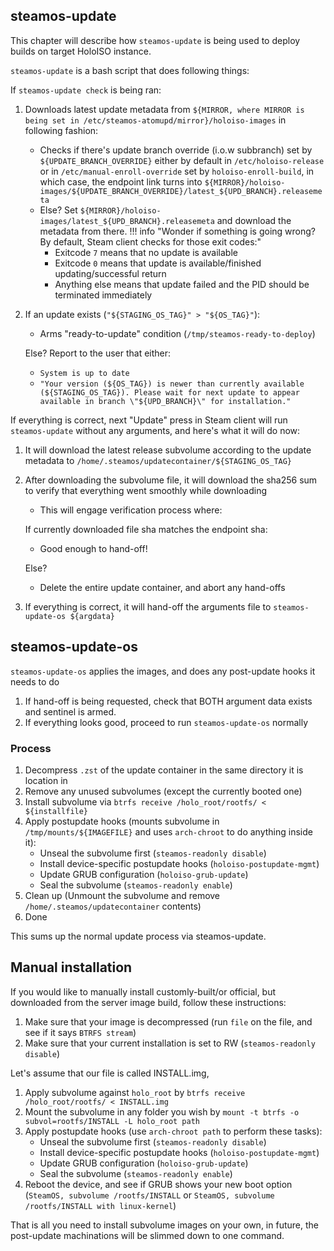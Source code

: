 ## steamos-update
This chapter will describe how `steamos-update` is being used to deploy builds on target HoloISO instance.

`steamos-update` is a bash script that does following things:

If `steamos-update check` is being ran:

1. Downloads latest update metadata from `${MIRROR, where MIRROR is being set in /etc/steamos-atomupd/mirror}/holoiso-images` in following fashion:
    - Checks if there's update branch override (i.o.w subbranch) set by `${UPDATE_BRANCH_OVERRIDE}` either by default in `/etc/holoiso-release` or in `/etc/manual-enroll-override` set by `holoiso-enroll-build`, in which case, the endpoint link turns into `${MIRROR}/holoiso-images/${UPDATE_BRANCH_OVERRIDE}/latest_${UPD_BRANCH}.releasemeta`
    - Else? Set `${MIRROR}/holoiso-images/latest_${UPD_BRANCH}.releasemeta` and download the metadata from there.
    !!! info "Wonder if something is going wrong? By default, Steam client checks for those exit codes:"
        - Exitcode `7` means that no update is available
        - Exitcode `0` means that update is available/finished updating/successful return
        - Anything else means that update failed and the PID should be terminated immediately

2. If an update exists (`"${STAGING_OS_TAG}" > "${OS_TAG}"`):
    - Arms "ready-to-update" condition (`/tmp/steamos-ready-to-deploy`)

    Else? Report to the user that either:
    - `System is up to date`
    - `"Your version (${OS_TAG}) is newer than currently available (${STAGING_OS_TAG}). Please wait for next update to appear available in branch \"${UPD_BRANCH}\" for installation."`

If everything is correct, next "Update" press in Steam client will run `steamos-update` without any arguments, and here's what it will do now:

1. It will download the latest release subvolume according to the update metadata to `/home/.steamos/updatecontainer/${STAGING_OS_TAG}`
2. After downloading the subvolume file, it will download the sha256 sum to verify that everything went smoothly while downloading
    - This will engage verification process where:
    
    If currently downloaded file sha matches the endpoint sha:
    
    - Good enough to hand-off!

    Else?

    - Delete the entire update container, and abort any hand-offs

3. If everything is correct, it will hand-off the arguments file to `steamos-update-os ${argdata}`
## steamos-update-os
`steamos-update-os` applies the images, and does any post-update hooks it needs to do

1. If hand-off is being requested, check that BOTH argument data exists and sentinel is armed.
2. If everything looks good, proceed to run `steamos-update-os` normally

### Process
1. Decompress `.zst` of the update container in the same directory it is location in
2. Remove any unused subvolumes (except the currently booted one)
3. Install subvolume via `btrfs receive /holo_root/rootfs/ < ${installfile}`
4. Apply postupdate hooks (mounts subvolume in `/tmp/mounts/${IMAGEFILE}` and uses `arch-chroot` to do anything inside it):
    - Unseal the subvolume first (`steamos-readonly disable`)
    - Install device-specific postupdate hooks (`holoiso-postupdate-mgmt`)
    - Update GRUB configuration (`holoiso-grub-update`)
    - Seal the subvolume (`steamos-readonly enable`)
5. Clean up (Unmount the subvolume and remove `/home/.steamos/updatecontainer` contents)
6. Done

This sums up the normal update process via steamos-update.

## Manual installation
If you would like to manually install customly-built/or official, but downloaded from the server image build, follow these instructions:

1. Make sure that your image is decompressed (run `file` on the file, and see if it says `BTRFS stream`)
2. Make sure that your current installation is set to RW (`steamos-readonly disable`)

Let's assume that our file is called INSTALL.img,

1. Apply subvolume against `holo_root` by `btrfs receive /holo_root/rootfs/ < INSTALL.img`
2. Mount the subvolume in any folder you wish by `mount -t btrfs -o subvol=rootfs/INSTALL -L holo_root path`
3. Apply postupdate hooks (use `arch-chroot path` to perform these tasks):
    - Unseal the subvolume first (`steamos-readonly disable`)
    - Install device-specific postupdate hooks (`holoiso-postupdate-mgmt`)
    - Update GRUB configuration (`holoiso-grub-update`)
    - Seal the subvolume (`steamos-readonly enable`)
4. Reboot the device, and see if GRUB shows your new boot option (`SteamOS, subvolume /rootfs/INSTALL` or `SteamOS, subvolume /rootfs/INSTALL with linux-kernel`)

That is all you need to install subvolume images on your own, in future, the post-update machinations will be slimmed down to one command.